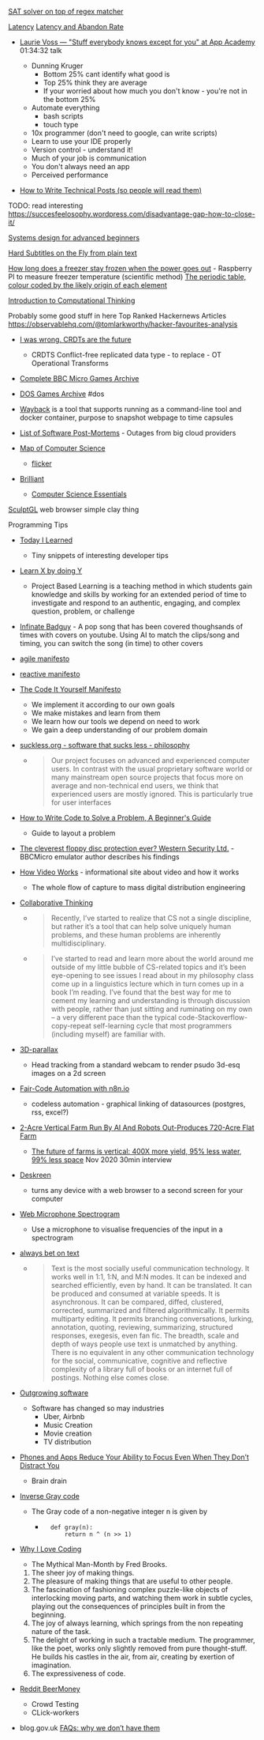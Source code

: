 

[SAT solver on top of regex matcher](https://yurichev.com/news/20200621_regex_SAT/)


[Latency](https://yenkel.dev/posts/a-tale-of-latency-and-broken-windows)
[Latency and Abandon Rate](http://blog.tacertain.com/p-four-nines/)

* [Laurie Voss — "Stuff everybody knows except for you" at App Academy](https://www.youtube.com/watch?v=E6k_lfg7aUE) 01:34:32 talk
    * Dunning Kruger
        * Bottom 25% cant identify what good is
        * Top 25% think they are average
        * If your worried about how much you don't know - you're not in the bottom 25%
    * Automate everything
        * bash scripts
        * touch type
    * 10x programmer (don't need to google, can write scripts)
    * Learn to use your IDE properly
    * Version control - understand it!
    * Much of your job is communication
    * You don't always need an app
    * Perceived performance


* [How to Write Technical Posts (so people will read them)](https://reasonablypolymorphic.com/blog/writing-technical-posts/)

TODO: read interesting
https://succesfeelosophy.wordpress.com/disadvantage-gap-how-to-close-it/

[Systems design for advanced beginners](https://robertheaton.com/2020/04/06/systems-design-for-advanced-beginners/)

[Hard Subtitles on the Fly from plain text](https://011.video/2020/08/03/burn-video-subtitles-on-the-fly-from-a-plain-text-file/)


[How long does a freezer stay frozen when the power goes out](https://woodgears.ca/heating/freezer.html) - Raspberry PI to measure freezer temperature (scientific method)
[The periodic table, colour coded by the likely origin of each element](https://twitter.com/olivertlord/status/1292562140776271872)


[Introduction to Computational Thinking](https://mitmath.github.io/18S191/Fall20/)


Probably some good stuff in here
Top Ranked Hackernews Articles
https://observablehq.com/@tomlarkworthy/hacker-favourites-analysis



* [I was wrong. CRDTs are the future](https://josephg.com/blog/crdts-are-the-future/) 
    * CRDTS Conflict-free replicated data type - to replace - OT Operational Transforms


* [Complete BBC Micro Games Archive](http://bbcmicro.co.uk//about.php)
* [DOS Games Archive](https://www.dosgamesarchive.com/) #dos
* [Wayback](https://github.com/wabarc/wayback) is a tool that supports running as a command-line tool and docker container, purpose to snapshot webpage to time capsules

* [List of Software Post-Mortems](https://github.com/danluu/post-mortems) - Outages from big cloud providers


* [Map of Computer Science](https://www.youtube.com/watch?v=SzJ46YA_RaA)
    * [flicker](https://www.flickr.com/photos/95869671@N08/36231833334/)

* [Brilliant](https://brilliant.org/)
    * [Computer Science Essentials](https://brilliant.org/courses/computer-science-essentials/)




[SculptGL](https://stephaneginier.com/sculptgl/) web browser simple clay thing



Programming Tips
* [Today I Learned](https://til.hashrocket.com/)
    * Tiny snippets of interesting developer tips
* [Learn X by doing Y](https://aquadzn.github.io/learn-x-by-doing-y/)
    * Project Based Learning is a teaching method in which students gain knowledge and skills by working for an extended period of time to investigate and respond to an authentic, engaging, and complex question, problem, or challenge


* [Infinate Badguy](https://billie.withyoutube.com/) - A pop song that has been covered thoughsands of times with covers on youtube. Using AI to match the clips/song and timing, you can switch the song (in time) to other covers

* [agile manifesto](https://agilemanifesto.org/)
* [reactive manifesto](https://www.reactivemanifesto.org/)
* [The Code It Yourself Manifesto](https://pestilenz.org/~ckeen/blog/posts/ciy-manifesto.html)
    * We implement it according to our own goals
    * We make mistakes and learn from them
    * We learn how our tools we depend on need to work
    * We gain a deep understanding of our problem domain
* [suckless.org - software that sucks less - philosophy](https://suckless.org/philosophy/)
    * > Our project focuses on advanced and experienced computer users. In contrast with the usual proprietary software world or many mainstream open source projects that focus more on average and non-technical end users, we think that experienced users are mostly ignored. This is particularly true for user interfaces


* [How to Write Code to Solve a Problem, A Beginner's Guide](https://www.codeproject.com/Articles/5282084/How-to-Write-Code-to-Solve-a-Problem-A-Beginners-G)
    * Guide to layout a problem

* [The cleverest floppy disc protection ever? Western Security Ltd.](https://scarybeastsecurity.blogspot.com/2020/12/the-cleverest-floppy-disc-protection.html) - BBCMicro emulator author describes his findings

* [How Video Works](https://howvideo.works/) - informational site about video and how it works
    * The whole flow of capture to mass digital distribution engineering


* [Collaborative Thinking](https://blog.jzhao.xyz/posts/collaborative-thinking/)
    * > Recently, I’ve started to realize that CS not a single discipline, but rather it’s a tool that can help solve uniquely human problems, and these human problems are inherently multidisciplinary.
    * > I’ve started to read and learn more about the world around me outside of my little bubble of CS-related topics and it’s been eye-opening to see issues I read about in my philosophy class come up in a linguistics lecture which in turn comes up in a book I’m reading. I’ve found that the best way for me to cement my learning and understanding is through discussion with people, rather than just sitting and ruminating on my own – a very different pace than the typical code-Stackoverflow-copy-repeat self-learning cycle that most programmers (including myself) are familiar with.


* [3D-parallax](https://github.com/VincentLefevre/3D-parallax)
    * Head tracking from a standard webcam to render psudo 3d-esq images on a 2d screen

* [Fair-Code Automation with n8n.io](https://tech.davidfield.co.uk/opensourced-ifttt-with-n8n-io/)
    * codeless automation - graphical linking of datasources (postgres, rss, excel?)

* [2-Acre Vertical Farm Run By AI And Robots Out-Produces 720-Acre Flat Farm](https://www.intelligentliving.co/vertical-farm-out-produces-flat-farm/)
    * [The future of farms is vertical: 400X more yield, 95% less water, 99% less space](https://www.youtube.com/watch?v=0uXdnjXIGjI&feature=emb_logo) Nov 2020 30min interview

* [Deskreen](https://github.com/pavlobu/deskreen)
    * turns any device with a web browser to a second screen for your computer 

* [Web Microphone Spectrogram](https://borismus.github.io/spectrogram/)
    * Use a microphone to visualise frequencies of the input in a spectrogram

* [always bet on text](https://graydon2.dreamwidth.org/193447.html)
    * > Text is the most socially useful communication technology. It works well in 1:1, 1:N, and M:N modes. It can be indexed and searched efficiently, even by hand. It can be translated. It can be produced and consumed at variable speeds. It is asynchronous. It can be compared, diffed, clustered, corrected, summarized and filtered algorithmically. It permits multiparty editing. It permits branching conversations, lurking, annotation, quoting, reviewing, summarizing, structured responses, exegesis, even fan fic. The breadth, scale and depth of ways people use text is unmatched by anything. There is no equivalent in any other communication technology for the social, communicative, cognitive and reflective complexity of a library full of books or an internet full of postings. Nothing else comes close.


* [Outgrowing software](https://www.ben-evans.com/benedictevans/2021/3/18/outgrowing-software)
    * Software has changed so may industries
        * Uber, Airbnb
        * Music Creation
        * Movie creation
        * TV distribution


* [Phones and Apps Reduce Your Ability to Focus Even When They Don’t Distract You](https://blog.rize.io/blog/phones-and-apps-reduce-your-ability-to-focus-even-when-they-dont-distract-you)
    * Brain drain

* [Inverse Gray code](https://www.johndcook.com/blog/2020/09/08/inverse-gray-code/)
    * The Gray code of a non-negative integer n is given by
        * ```
            def gray(n):
                return n ^ (n >> 1)
            ```

* [Why I Love Coding](https://henrikwarne.com/2012/06/02/why-i-love-coding/)
    *  The Mythical Man-Month by Fred Brooks.
    1. The sheer joy of making things.
    2. The pleasure of making things that are useful to other people. 
    3. The fascination of fashioning complex puzzle-like objects of interlocking moving parts, and watching them work in subtle cycles, playing out the consequences of principles built in from the beginning.
    4. The joy of always learning, which springs from the non repeating nature of the task.
    5. The delight of working in such a tractable medium. The programmer, like the poet, works only slightly removed from pure thought-stuff. He builds his castles in the air, from air, creating by exertion of imagination.
    6. The expressiveness of code.


* [Reddit BeerMoney](https://www.reddit.com/r/beermoney/)
    * Crowd Testing
    * CLick-workers


* blog.gov.uk [FAQs: why we don’t have them](https://gds.blog.gov.uk/2013/07/25/faqs-why-we-dont-have-them/)

